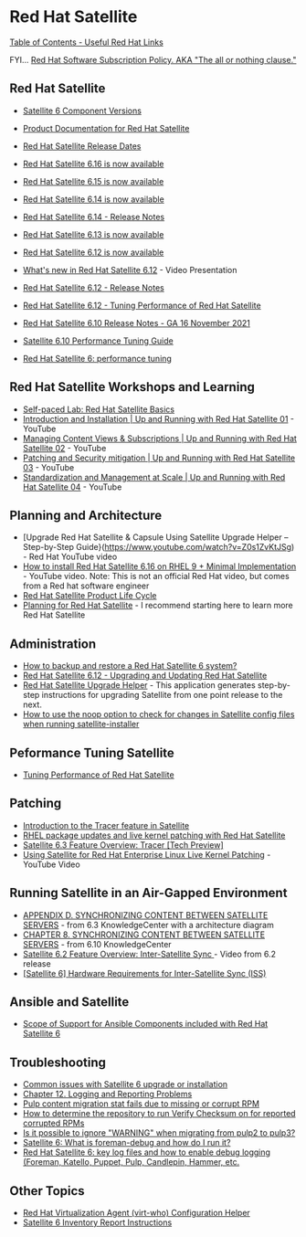 # Red Hat Satellite

[Table of Contents - Useful Red Hat Links](https://github.com/pslucas0212/UsefulRedHatLinks)

FYI... [Red Hat Software Subscription Policy.  AKA "The all or nothing clause."](https://github.com/pslucas0212/Red-Hat-Software-Subscription-Policy)

## Red Hat Satellite
- [Satellite 6 Component Versions](https://access.redhat.com/articles/1343683)
  
- [Product Documentation for Red Hat Satellite](https://access.redhat.com/documentation/en-us/red_hat_satellite/)
- [Red Hat Satellite Release Dates](https://access.redhat.com/articles/1365633)
- [Red Hat Satellite 6.16 is now available](https://www.redhat.com/en/blog/red-hat-satellite-616-now-available#:~:text=We%20are%20excited%20to%20announce,Enterprise%20Linux%20(RHEL)%20environments.)
- [Red Hat Satellite 6.15 is now available](https://www.redhat.com/en/blog/red-hat-satellite-615-now-available#:~:text=We%20are%20pleased%20to%20announce,to%20simplify%20operation%20and%20administration.)
- [Red Hat Satellite 6.14 is now available](https://www.redhat.com/en/blog/red-hat-satellite-614-now-available)
- [Red Hat Satellite 6.14 - Release Notes](https://access.redhat.com/documentation/en-us/red_hat_satellite/6.14/html/release_notes/index)
- [Red Hat Satellite 6.13 is now available](https://www.redhat.com/en/blog/red-hat-satellite-613-now-available)
- [Red Hat Satellite 6.12 is now available](https://www.redhat.com/en/blog/red-hat-satellite-612-now-available)
- [What's new in Red Hat Satellite 6.12](https://www.redhat.com/en/about/videos/whats-new-in-satellite-6-12) - Video Presentation
- [Red Hat Satellite 6.12 - Release Notes](https://access.redhat.com/documentation/en-us/red_hat_satellite/6.12/html/release_notes/index)
- [Red Hat Satellite 6.12 - Tuning Performance of Red Hat Satellite](https://access.redhat.com/documentation/en-us/red_hat_satellite/6.12/html/tuning_performance_of_red_hat_satellite/index)
- [Red Hat Satellite 6.10 Release Notes - GA 16 November 2021](https://access.redhat.com/documentation/en-us/red_hat_satellite/6.10/html-single/release_notes/index)
- [Satellite 6.10 Performance Tuning Guide](https://redhatsatellite.github.io/satellite-performance-tuning/)
- [Red Hat Satellite 6: performance tuning](https://access.redhat.com/solutions/1257143)
  

## Red Hat Satellite Workshops and Learning
- [Self-paced Lab: Red Hat Satellite Basics](https://red.ht/satellite-basics-workshop)
- [Introduction and Installation | Up and Running with Red Hat Satellite 01](https://www.youtube.com/watch?v=QRN6oPeg0bY) - YouTube
- [Managing Content Views & Subscriptions | Up and Running with Red Hat Satellite 02](https://www.youtube.com/watch?v=GAxec86rfNQ) - YouTube
- [Patching and Security mitigation | Up and Running with Red Hat Satellite 03](https://www.youtube.com/watch?v=MRuCo5joFzY) - YouTube
- [Standardization and Management at Scale | Up and Running with Red Hat Satellite 04](https://www.youtube.com/watch?v=e87Ly1uCot8) - YouTube

## Planning and Architecture
- [Upgrade Red Hat Satellite & Capsule Using Satellite Upgrade Helper – Step-by-Step Guide}(https://www.youtube.com/watch?v=Z0s1ZvKtJSg) - Red Hat YouTube video
- [How to install Red Hat Satellite 6.16 on RHEL 9 + Minimal Implementation](https://www.youtube.com/watch?v=g8i7PTYj74k) - YouTube video.  Note: This is not an official Red Hat video, but comes from a Red hat software engineer
- [Red Hat Satellite Product Life Cycle](https://access.redhat.com/support/policy/updates/satellite)
- [Planning for Red Hat Satellite](https://access.redhat.com/documentation/en-us/red_hat_satellite/6.10/html/planning_for_red_hat_satellite/index) - I recommend starting here to learn more Red Hat Satellite

## Administration
- [How to backup and restore a Red Hat Satellite 6 system?](https://access.redhat.com/solutions/1595963)
- [Red Hat Satellite 6.12 - Upgrading and Updating Red Hat Satellite](https://access.redhat.com/documentation/en-us/red_hat_satellite/6.12/html-single/upgrading_and_updating_red_hat_satellite/index)
- [Red Hat Satellite Upgrade Helper](https://access.redhat.com/labsinfo/satelliteupgradehelper) - This application generates step-by-step instructions for upgrading Satellite from one point release to the next.
- [How to use the noop option to check for changes in Satellite config files when running satellite-installer](https://access.redhat.com/solutions/3351311)

## Peformance Tuning Satellite
- [Tuning Performance of Red Hat Satellite](https://access.redhat.com/documentation/en-us/red_hat_satellite/6.14/html/tuning_performance_of_red_hat_satellite/index)

## Patching
- [Introduction to the Tracer feature in Satellite](https://www.redhat.com/en/blog/introduction-tracer-feature-satellite)
- [RHEL package updates and live kernel patching with Red Hat Satellite](https://www.redhat.com/en/blog/rhel-package-updates-and-live-kernel-patching-red-hat-satellite)
- [Satellite 6.3 Feature Overview: Tracer [Tech Preview]](https://access.redhat.com/articles/3358611)
- [Using Satellite for Red Hat Enterprise Linux Live Kernel Patching](https://www.youtube.com/watch?v=lUofdsUXcZ8) - YouTube Video
  
## Running Satellite in an Air-Gapped Environment
- [APPENDIX D. SYNCHRONIZING CONTENT BETWEEN SATELLITE SERVERS](https://access.redhat.com/documentation/en-us/red_hat_satellite/6.3/html/content_management_guide/using_iss) - from 6.3 KnowledgeCenter with a architecture diagram
- [CHAPTER 8. SYNCHRONIZING CONTENT BETWEEN SATELLITE SERVERS](https://access.redhat.com/documentation/en-us/red_hat_satellite/6.10/html/content_management_guide/using_iss) - from 6.10 KnowledgeCenter
- [Satellite 6.2 Feature Overview: Inter-Satellite Sync ](https://www.redhat.com/en/about/videos/satellite-feature-intersatellite-sync) - Video from 6.2 release
- [[Satellite 6] Hardware Requirements for Inter-Satellite Sync (ISS)](https://access.redhat.com/solutions/5304971)


## Ansible and Satellite
- [Scope of Support for Ansible Components included with Red Hat Satellite 6](https://access.redhat.com/articles/3616041)


## Troubleshooting
- [Common issues with Satellite 6 upgrade or installation](https://access.redhat.com/articles/2485491#common-issues---satellite-69-8)
- [Chapter 12. Logging and Reporting Problems](https://access.redhat.com/documentation/en-us/red_hat_satellite/6.10/html/planning_for_red_hat_satellite/index)
- [Pulp content migration stat fails due to missing or corrupt RPM](https://access.redhat.com/solutions/6529711)
- [How to determine the repository to run Verify Checksum on for reported corrupted RPMs](https://access.redhat.com/solutions/6629271)
- [Is it possible to ignore "WARNING" when migrating from pulp2 to pulp3?](https://access.redhat.com/solutions/6822731)
- [Satellite 6: What is foreman-debug and how do I run it?](https://access.redhat.com/solutions/1177823)
- [Red Hat Satellite 6: key log files and how to enable debug logging (Foreman, Katello, Puppet, Pulp, Candlepin, Hammer, etc.](https://access.redhat.com/solutions/1155573)


## Other Topics
- [Red Hat Virtualization Agent (virt-who) Configuration Helper](https://access.redhat.com/labs/virtwhoconfig/)
- [Satellite 6 Inventory Report Instructions](https://github.com/pslucas0212/Satellite-6-Inventory-Report-Instructions)
